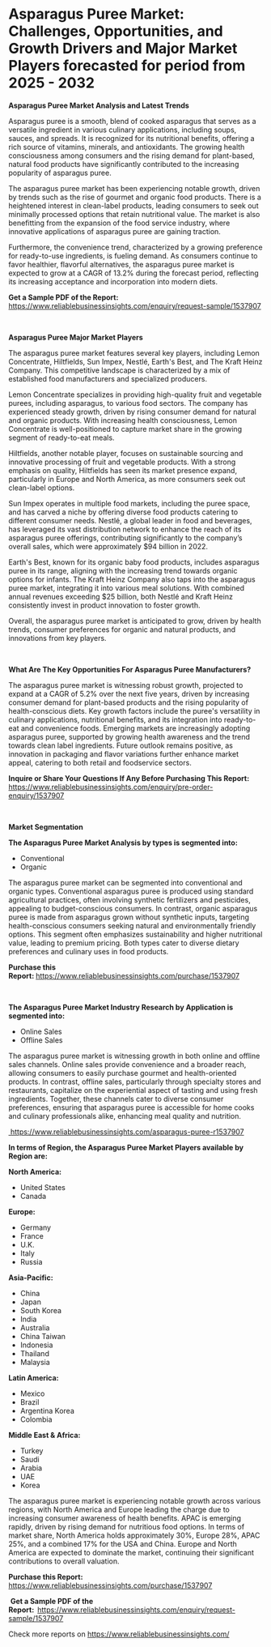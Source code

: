 <p><h1>Asparagus Puree Market: Challenges, Opportunities, and Growth Drivers and Major Market Players forecasted for period from 2025 - 2032</h1></p><p><strong>Asparagus Puree Market Analysis and Latest Trends</strong></p>
<p><p>Asparagus puree is a smooth, blend of cooked asparagus that serves as a versatile ingredient in various culinary applications, including soups, sauces, and spreads. It is recognized for its nutritional benefits, offering a rich source of vitamins, minerals, and antioxidants. The growing health consciousness among consumers and the rising demand for plant-based, natural food products have significantly contributed to the increasing popularity of asparagus puree.</p><p>The asparagus puree market has been experiencing notable growth, driven by trends such as the rise of gourmet and organic food products. There is a heightened interest in clean-label products, leading consumers to seek out minimally processed options that retain nutritional value. The market is also benefitting from the expansion of the food service industry, where innovative applications of asparagus puree are gaining traction.</p><p>Furthermore, the convenience trend, characterized by a growing preference for ready-to-use ingredients, is fueling demand. As consumers continue to favor healthier, flavorful alternatives, the asparagus puree market is expected to grow at a CAGR of 13.2% during the forecast period, reflecting its increasing acceptance and incorporation into modern diets.</p></p>
<p><strong>Get a Sample PDF of the Report:&nbsp;</strong> <a href="https://www.reliablebusinessinsights.com/enquiry/request-sample/1537907?utm_campaign=3077&utm_medium=2&utm_source=Github&utm_content=ia&utm_term=07042025&utm_id=asparagus-puree">https://www.reliablebusinessinsights.com/enquiry/request-sample/1537907</a></p>
<p>&nbsp;</p>
<p><strong>Asparagus Puree Major Market Players</strong></p>
<p><p>The asparagus puree market features several key players, including Lemon Concentrate, Hiltfields, Sun Impex, Nestlé, Earth's Best, and The Kraft Heinz Company. This competitive landscape is characterized by a mix of established food manufacturers and specialized producers. </p><p>Lemon Concentrate specializes in providing high-quality fruit and vegetable purees, including asparagus, to various food sectors. The company has experienced steady growth, driven by rising consumer demand for natural and organic products. With increasing health consciousness, Lemon Concentrate is well-positioned to capture market share in the growing segment of ready-to-eat meals.</p><p>Hiltfields, another notable player, focuses on sustainable sourcing and innovative processing of fruit and vegetable products. With a strong emphasis on quality, Hiltfields has seen its market presence expand, particularly in Europe and North America, as more consumers seek out clean-label options.</p><p>Sun Impex operates in multiple food markets, including the puree space, and has carved a niche by offering diverse food products catering to different consumer needs. Nestlé, a global leader in food and beverages, has leveraged its vast distribution network to enhance the reach of its asparagus puree offerings, contributing significantly to the company’s overall sales, which were approximately $94 billion in 2022.</p><p>Earth's Best, known for its organic baby food products, includes asparagus puree in its range, aligning with the increasing trend towards organic options for infants. The Kraft Heinz Company also taps into the asparagus puree market, integrating it into various meal solutions. With combined annual revenues exceeding $25 billion, both Nestlé and Kraft Heinz consistently invest in product innovation to foster growth.</p><p>Overall, the asparagus puree market is anticipated to grow, driven by health trends, consumer preferences for organic and natural products, and innovations from key players.</p></p>
<p>&nbsp;</p>
<p><strong>What Are The Key Opportunities For Asparagus Puree Manufacturers?</strong></p>
<p><p>The asparagus puree market is witnessing robust growth, projected to expand at a CAGR of 5.2% over the next five years, driven by increasing consumer demand for plant-based products and the rising popularity of health-conscious diets. Key growth factors include the puree's versatility in culinary applications, nutritional benefits, and its integration into ready-to-eat and convenience foods. Emerging markets are increasingly adopting asparagus puree, supported by growing health awareness and the trend towards clean label ingredients. Future outlook remains positive, as innovation in packaging and flavor variations further enhance market appeal, catering to both retail and foodservice sectors.</p></p>
<p><strong>Inquire or Share Your Questions If Any Before Purchasing This Report:</strong> <a href="https://www.reliablebusinessinsights.com/enquiry/pre-order-enquiry/1537907?utm_campaign=3077&utm_medium=2&utm_source=Github&utm_content=ia&utm_term=07042025&utm_id=asparagus-puree">https://www.reliablebusinessinsights.com/enquiry/pre-order-enquiry/1537907</a></p>
<p>&nbsp;</p>
<p><strong>Market Segmentation</strong></p>
<p><strong>The Asparagus Puree Market Analysis by types is segmented into:</strong></p>
<p><ul><li>Conventional</li><li>Organic</li></ul></p>
<p><p>The asparagus puree market can be segmented into conventional and organic types. Conventional asparagus puree is produced using standard agricultural practices, often involving synthetic fertilizers and pesticides, appealing to budget-conscious consumers. In contrast, organic asparagus puree is made from asparagus grown without synthetic inputs, targeting health-conscious consumers seeking natural and environmentally friendly options. This segment often emphasizes sustainability and higher nutritional value, leading to premium pricing. Both types cater to diverse dietary preferences and culinary uses in food products.</p></p>
<p><strong>Purchase this Report:&nbsp;</strong><a href="https://www.reliablebusinessinsights.com/purchase/1537907?utm_campaign=3077&utm_medium=2&utm_source=Github&utm_content=ia&utm_term=07042025&utm_id=asparagus-puree">https://www.reliablebusinessinsights.com/purchase/1537907</a></p>
<p>&nbsp;</p>
<p><strong>The Asparagus Puree Market Industry Research by Application is segmented into:</strong></p>
<p><ul><li>Online Sales</li><li>Offline Sales</li></ul></p>
<p><p>The asparagus puree market is witnessing growth in both online and offline sales channels. Online sales provide convenience and a broader reach, allowing consumers to easily purchase gourmet and health-oriented products. In contrast, offline sales, particularly through specialty stores and restaurants, capitalize on the experiential aspect of tasting and using fresh ingredients. Together, these channels cater to diverse consumer preferences, ensuring that asparagus puree is accessible for home cooks and culinary professionals alike, enhancing meal quality and nutrition.</p></p>
<p><a href="https://www.reliablebusinessinsights.com/asparagus-puree-r1537907?utm_campaign=3077&utm_medium=2&utm_source=Github&utm_content=ia&utm_term=07042025&utm_id=asparagus-puree">&nbsp;https://www.reliablebusinessinsights.com/asparagus-puree-r1537907</a></p>
<p><strong>In terms of Region, the Asparagus Puree Market Players available by Region are:</strong></p>
<p>
    <p> <strong> North America: </strong>
        <ul>
            <li>United States</li>
            <li>Canada</li>
        </ul>
        </p> 
    <p> <strong> Europe: </strong>
        <ul>
            <li>Germany</li>
            <li>France</li>
            <li>U.K.</li>
            <li>Italy</li>
            <li>Russia</li>
        </ul>
        </p> 
    <p> <strong> Asia-Pacific: </strong>
        <ul>
            <li>China</li>
            <li>Japan</li>
            <li>South Korea</li>
            <li>India</li>
            <li>Australia</li>
            <li>China Taiwan</li>
            <li>Indonesia</li>
            <li>Thailand</li>
            <li>Malaysia</li>
        </ul>
        </p> 
    <p> <strong> Latin America: </strong>
        <ul>
            <li>Mexico</li>
            <li>Brazil</li>
            <li>Argentina Korea</li>
            <li>Colombia</li>
        </ul>
        </p> 
    <p> <strong> Middle East & Africa: </strong>
        <ul>
            <li>Turkey</li>
            <li>Saudi</li>
            <li>Arabia</li>
            <li>UAE</li>
            <li>Korea</li>
        </ul>
    </p>
    </p>
<p><p>The asparagus puree market is experiencing notable growth across various regions, with North America and Europe leading the charge due to increasing consumer awareness of health benefits. APAC is emerging rapidly, driven by rising demand for nutritious food options. In terms of market share, North America holds approximately 30%, Europe 28%, APAC 25%, and a combined 17% for the USA and China. Europe and North America are expected to dominate the market, continuing their significant contributions to overall valuation.</p></p>
<p><strong>Purchase this Report: </strong><a href="https://www.reliablebusinessinsights.com/purchase/1537907?utm_campaign=3077&utm_medium=2&utm_source=Github&utm_content=ia&utm_term=07042025&utm_id=asparagus-puree">https://www.reliablebusinessinsights.com/purchase/1537907</a></p>
<p>&nbsp;<strong>Get a Sample PDF of the Report:&nbsp;&nbsp;</strong><a href="https://www.reliablebusinessinsights.com/enquiry/request-sample/1537907?utm_campaign=3077&utm_medium=2&utm_source=Github&utm_content=ia&utm_term=07042025&utm_id=asparagus-puree">https://www.reliablebusinessinsights.com/enquiry/request-sample/1537907</a></p>
<p><strong></strong></p>
<p>Check more reports on <a href="https://www.reliablebusinessinsights.com/?utm_campaign=3077&utm_medium=2&utm_source=Github&utm_content=ia&utm_term=07042025&utm_id=asparagus-puree">https://www.reliablebusinessinsights.com/</a></p>